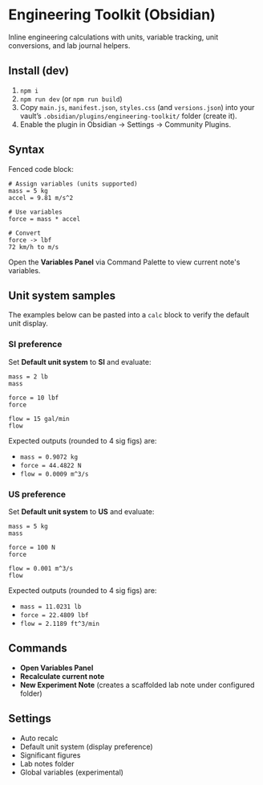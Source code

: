 # Engineering Toolkit (Obsidian)

Inline engineering calculations with units, variable tracking, unit conversions, and lab journal helpers.

## Install (dev)
1. `npm i`
2. `npm run dev` (or `npm run build`)
3. Copy `main.js`, `manifest.json`, `styles.css` (and `versions.json`) into your vault’s `.obsidian/plugins/engineering-toolkit/` folder (create it).
4. Enable the plugin in Obsidian → Settings → Community Plugins.

## Syntax

Fenced code block:
```calc
# Assign variables (units supported)
mass = 5 kg
accel = 9.81 m/s^2

# Use variables
force = mass * accel

# Convert
force -> lbf
72 km/h to m/s
```

Open the **Variables Panel** via Command Palette to view current note's variables.

## Unit system samples

The examples below can be pasted into a `calc` block to verify the default unit display.

### SI preference

Set **Default unit system** to **SI** and evaluate:

```calc
mass = 2 lb
mass

force = 10 lbf
force

flow = 15 gal/min
flow
```

Expected outputs (rounded to 4 sig figs) are:

- `mass = 0.9072 kg`
- `force = 44.4822 N`
- `flow = 0.0009 m^3/s`

### US preference

Set **Default unit system** to **US** and evaluate:

```calc
mass = 5 kg
mass

force = 100 N
force

flow = 0.001 m^3/s
flow
```

Expected outputs (rounded to 4 sig figs) are:

- `mass = 11.0231 lb`
- `force = 22.4809 lbf`
- `flow = 2.1189 ft^3/min`

## Commands
- **Open Variables Panel**
- **Recalculate current note**
- **New Experiment Note** (creates a scaffolded lab note under configured folder)

## Settings
- Auto recalc
- Default unit system (display preference)
- Significant figures
- Lab notes folder
- Global variables (experimental)
